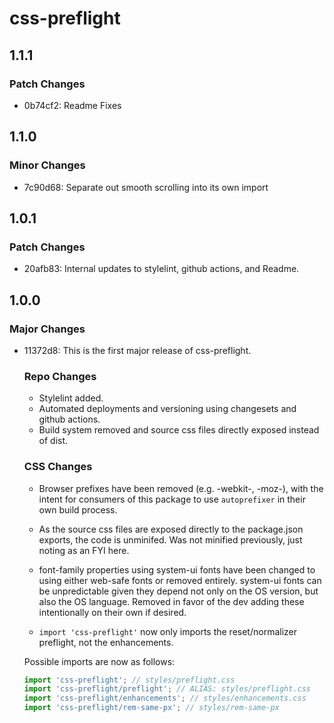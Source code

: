 # css-preflight

## 1.1.1

### Patch Changes

- 0b74cf2: Readme Fixes

## 1.1.0

### Minor Changes

- 7c90d68: Separate out smooth scrolling into its own import

## 1.0.1

### Patch Changes

- 20afb83: Internal updates to stylelint, github actions, and Readme.

## 1.0.0

### Major Changes

- 11372d8: This is the first major release of css-preflight.

  ### Repo Changes

  - Stylelint added.
  - Automated deployments and versioning using changesets and github actions.
  - Build system removed and source css files directly exposed instead of dist.

  ### CSS Changes

  - Browser prefixes have been removed (e.g. -webkit-, -moz-), with the intent for consumers
    of this package to use `autoprefixer` in their own build process.

  - As the source css files are exposed directly to the package.json exports, the code is
    unminifed. Was not minified previously, just noting as an FYI here.

  - font-family properties using system-ui fonts have been changed to using either web-safe fonts
    or removed entirely. system-ui fonts can be unpredictable given they depend not only on the OS
    version, but also the OS language. Removed in favor of the dev adding these intentionally
    on their own if desired.

  - `import 'css-preflight'` now only imports the reset/normalizer preflight, not the enhancements.

  Possible imports are now as follows:

  ```javascript
  import 'css-preflight'; // styles/preflight.css
  import 'css-preflight/preflight'; // ALIAS: styles/preflight.css
  import 'css-preflight/enhancements'; // styles/enhancements.css
  import 'css-preflight/rem-same-px'; // styles/rem-same-px
  ```
